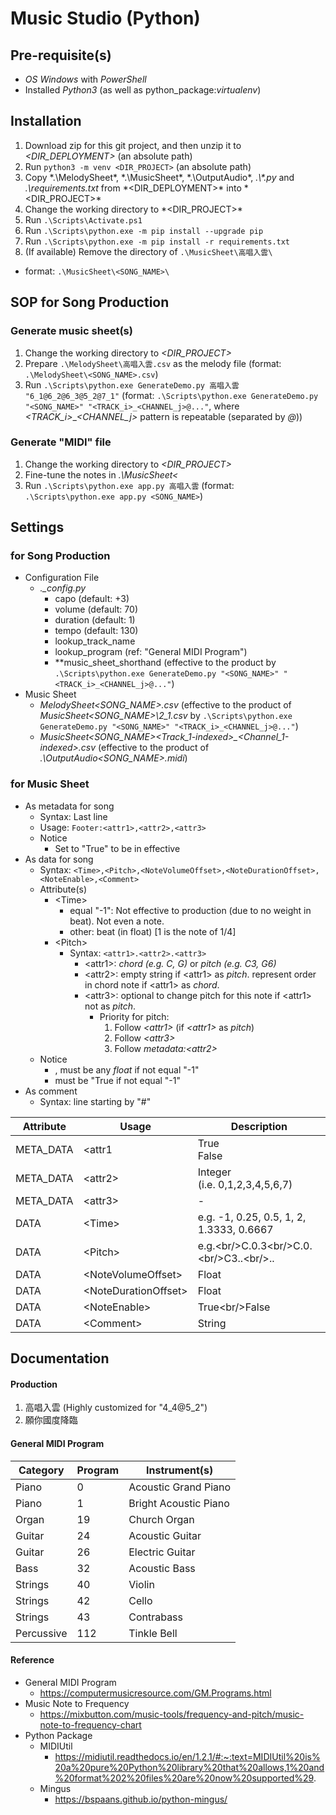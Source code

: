 # Music Studio (Python)
## Pre-requisite(s)
- *OS Windows* with *PowerShell*
- Installed *Python3* (as well as python_package:*virtualenv*)
## Installation
1. Download zip for this git project, and then unzip it to *<DIR_DEPLOYMENT>* (an absolute path)
2. Run `python3 -m venv <DIR_PROJECT>` (an absolute path)
3. Copy *.\MelodySheet\*, *.\MusicSheet\*, *.\OutputAudio\*, *.\\\*.py* and *.\requirements.txt* from *<DIR_DEPLOYMENT>\* into *<DIR_PROJECT>\*
4. Change the working directory to *<DIR_PROJECT>\*
5. Run `.\Scripts\Activate.ps1`
6. Run `.\Scripts\python.exe -m pip install --upgrade pip`
7. Run `.\Scripts\python.exe -m pip install -r requirements.txt`
8. (If available) Remove the directory of `.\MusicSheet\高唱入雲\` 
  - format: `.\MusicSheet\<SONG_NAME>\`
## SOP for Song Production
### Generate music sheet(s)
1. Change the working directory to *<DIR_PROJECT>*
2. Prepare `.\MelodySheet\高唱入雲.csv` as the melody file (format: `.\MelodySheet\<SONG_NAME>.csv`)
3. Run `.\Scripts\python.exe GenerateDemo.py 高唱入雲 "6_1@6_2@6_3@5_2@7_1"` (format: `.\Scripts\python.exe GenerateDemo.py "<SONG_NAME>" "<TRACK_i>_<CHANNEL_j>@..."`, where *<TRACK_i>*_*<CHANNEL_j>* pattern is repeatable (separated by *@*))
### Generate "MIDI" file
1. Change the working directory to *<DIR_PROJECT>*
2. Fine-tune the notes in *.\MusicSheet\<*
3. Run `.\Scripts\python.exe app.py 高唱入雲` (format: `.\Scripts\python.exe app.py <SONG_NAME>`)
## Settings
### for Song Production
- Configuration File
  - *.\_config.py*
    - capo (default: +3)
    - volume (default: 70)
    - duration (default: 1)
    - tempo  (default: 130)
    - lookup_track_name
    - lookup_program (ref: "General MIDI Program")
    - **music_sheet_shorthand (effective to the product by `.\Scripts\python.exe GenerateDemo.py "<SONG_NAME>" "<TRACK_i>_<CHANNEL_j>@..."`)
- Music Sheet
  - *MelodySheet\<SONG_NAME>.csv* (effective to the product of *MusicSheet\<SONG_NAME>\2_1.csv* by `.\Scripts\python.exe GenerateDemo.py "<SONG_NAME>" "<TRACK_i>_<CHANNEL_j>@..."`)
  - *MusicSheet\<SONG_NAME>\<Track_1-indexed>_<Channel_1-indexed>.csv* (effective to the product of *.\OutputAudio\<SONG_NAME>.midi*)
### for Music Sheet
- As metadata for song
  - Syntax: Last line
  - Usage: `Footer:<attr1>,<attr2>,<attr3>`
  - Notice
    - Set <attr1> to "True" to be in effective
- As data for song
  - Syntax: `<Time>,<Pitch>,<NoteVolumeOffset>,<NoteDurationOffset>,<NoteEnable>,<Comment>`
  - Attribute(s)
    - &lt;Time&gt;
      - equal "-1": Not effective to production (due to no weight in beat). Not even a note.
      - other: beat (in float) [1 is the note of 1/4]
    - &lt;Pitch&gt;
      - Syntax: `<attr1>.<attr2>.<attr3>`
        - &lt;attr1&gt;: *chord (e.g. C, G)* or *pitch (e.g. C3, G6)*
        - &lt;attr2&gt;: empty string if &lt;attr1&gt; as *pitch*. represent order in chord note if &lt;attr1&gt; as *chord*.
        - &lt;attr3&gt;: optional to change pitch for this note if &lt;attr1&gt; not as *pitch*.
          - Priority for pitch:
            1. Follow *&lt;attr1&gt;* (if *&lt;attr1&gt;* as *pitch*)
            2. Follow *&lt;attr3&gt;*
            3. Follow *metadata:&lt;attr2&gt;*
  - Notice
    - <NoteVolumeOffset>, <NoteDurationOffset> must be any *float* if <Time> not equal "-1"
    - <NoteEnable> must be "True if <Time> not equal "-1"
- As comment
  - Syntax: line starting by "#"

|Attribute|Usage|Description|
|---|---|---|
|META_DATA|&lt;attr1|True<br/>False|Enable this channel|
|META_DATA|&lt;attr2&gt;|Integer<br/>(i.e. 0,1,2,3,4,5,6,7)|Pitch for Note|
|META_DATA|&lt;attr3&gt;|-|(Reservation)|
|DATA|&lt;Time&gt;|e.g. -1, 0.25, 0.5, 1, 2, 1.3333, 0.6667|Time as beat&lt;br/&gt;(i.e. 1 refers to "note of 1/4")|
|DATA|&lt;Pitch&gt;|e.g.&lt;br/&gt;C.0.3&lt;br/&gt;C.0.&lt;br/&gt;C3..&lt;br/&gt;..|Lookup for a note|
|DATA|&lt;NoteVolumeOffset&gt;|Float|Adjust volume for this note|
|DATA|&lt;NoteDurationOffset&gt;|Float|Adjust duration for this note|
|DATA|&lt;NoteEnable&gt;|True&lt;br/&gt;False|Enable this note|
|DATA|&lt;Comment&gt;|String|Represent a comment visible to python data object|
## Documentation
#### Production
1. 高唱入雲 (Highly customized for "4_4@5_2")
2. 願你國度降臨
#### General MIDI Program
|Category|Program|Instrument(s)|
|---|---|---|
|Piano|0|Acoustic Grand Piano|
|Piano|1|Bright Acoustic Piano|
|Organ|19|Church Organ|
|Guitar|24|Acoustic Guitar|
|Guitar|26|Electric Guitar|
|Bass|32|Acoustic Bass|
|Strings|40|Violin|
|Strings|42|Cello|
|Strings|43|Contrabass|
|Percussive|112|Tinkle Bell|
#### Reference
- General MIDI Program
  - https://computermusicresource.com/GM.Programs.html
- Music Note to Frequency
  - https://mixbutton.com/music-tools/frequency-and-pitch/music-note-to-frequency-chart
- Python Package
  - MIDIUtil
    - https://midiutil.readthedocs.io/en/1.2.1/#:~:text=MIDIUtil%20is%20a%20pure%20Python%20library%20that%20allows,1%20and%20format%202%20files%20are%20now%20supported%29.
  - Mingus
    - https://bspaans.github.io/python-mingus/